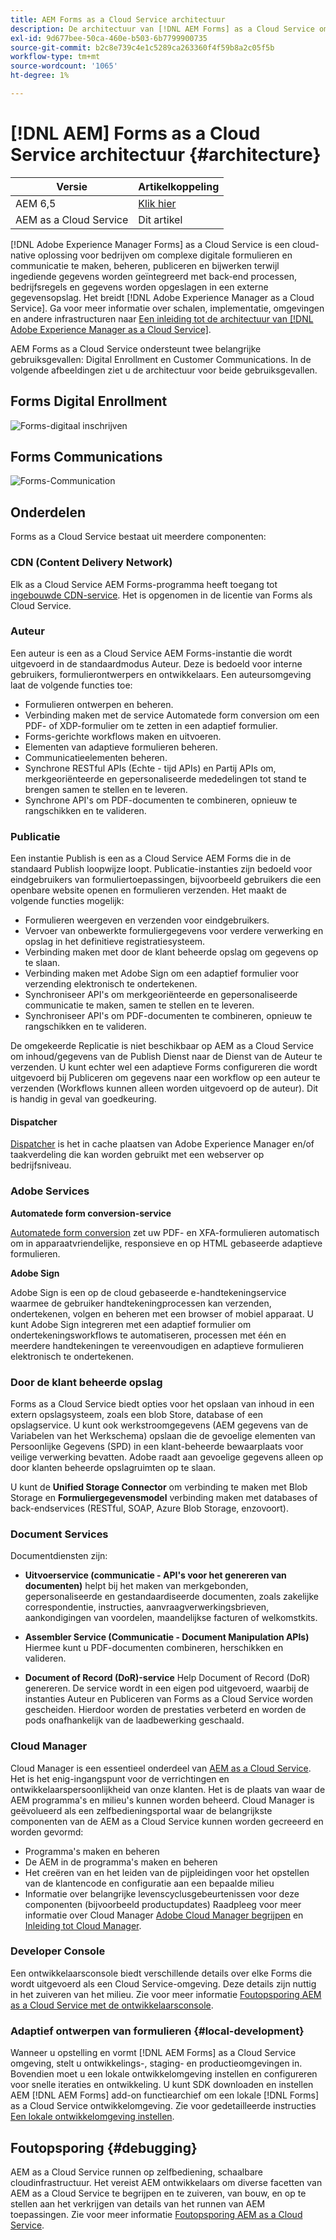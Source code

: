 ```yaml
---
title: AEM Forms as a Cloud Service architectuur
description: De architectuur van [!DNL AEM Forms] as a Cloud Service om over de scalability, veerkracht, en prestatiesaspecten van het platform te leren.
exl-id: 9d677bee-50ca-460e-b503-6b7799900735
source-git-commit: b2c8e739c4e1c5289ca263360f4f59b8a2c05f5b
workflow-type: tm+mt
source-wordcount: '1065'
ht-degree: 1%

---
```


# [!DNL AEM] Forms as a Cloud Service architectuur {#architecture}

| Versie | Artikelkoppeling |
| -------- | ---------------------------- |
| AEM 6,5 | [Klik hier](https://experienceleague.adobe.com/docs/experience-manager-65/forms/install-aem-forms/aem-forms-architecture-deployment.html) |
| AEM as a Cloud Service | Dit artikel |

[!DNL Adobe Experience Manager Forms] as a Cloud Service is een cloud-native oplossing voor bedrijven om complexe digitale formulieren en communicatie te maken, beheren, publiceren en bijwerken terwijl ingediende gegevens worden geïntegreerd met back-end processen, bedrijfsregels en gegevens worden opgeslagen in een externe gegevensopslag. Het breidt [!DNL Adobe Experience Manager as a Cloud Service]. Ga voor meer informatie over schalen, implementatie, omgevingen en andere infrastructuren naar [Een inleiding tot de architectuur van [!DNL Adobe Experience Manager as a Cloud Service]](https://experienceleague.adobe.com/docs/experience-manager-cloud-service/core-concepts/architecture.html).

AEM Forms as a Cloud Service ondersteunt twee belangrijke gebruiksgevallen: Digital Enrollment en Customer Communications. In de volgende afbeeldingen ziet u de architectuur voor beide gebruiksgevallen.

## Forms Digital Enrollment

![Forms-digitaal inschrijven](assets/forms-cloud-service-architecture-forms-digital-enrollment.svg)

## Forms Communications

![Forms-Communication](assets/forms-cloud-service-architecture-forms-communications.svg)

## Onderdelen

Forms as a Cloud Service bestaat uit meerdere componenten:

### CDN (Content Delivery Network)

Elk as a Cloud Service AEM Forms-programma heeft toegang tot [ingebouwde CDN-service](https://experienceleague.adobe.com/docs/experience-manager-cloud-service/content/implementing/content-delivery/cdn.html). Het is opgenomen in de licentie van Forms als Cloud Service.

### Auteur

Een auteur is een as a Cloud Service AEM Forms-instantie die wordt uitgevoerd in de standaardmodus Auteur. Deze is bedoeld voor interne gebruikers, formulierontwerpers en ontwikkelaars. Een auteursomgeving laat de volgende functies toe:

* Formulieren ontwerpen en beheren.
* Verbinding maken met de service Automatede form conversion om een PDF- of XDP-formulier om te zetten in een adaptief formulier.
* Forms-gerichte workflows maken en uitvoeren.
* Elementen van adaptieve formulieren beheren.
* Communicatieelementen beheren.
* Synchrone RESTful APIs (Echte - tijd APIs) en Partij APIs om, merkgeoriënteerde en gepersonaliseerde mededelingen tot stand te brengen samen te stellen en te leveren.
* Synchrone API&#39;s om PDF-documenten te combineren, opnieuw te rangschikken en te valideren.

### Publicatie

Een instantie Publish is een as a Cloud Service AEM Forms die in de standaard Publish loopwijze loopt. Publicatie-instanties zijn bedoeld voor eindgebruikers van formuliertoepassingen, bijvoorbeeld gebruikers die een openbare website openen en formulieren verzenden. Het maakt de volgende functies mogelijk:

* Formulieren weergeven en verzenden voor eindgebruikers.
* Vervoer van onbewerkte formuliergegevens voor verdere verwerking en opslag in het definitieve registratiesysteem.
* Verbinding maken met door de klant beheerde opslag om gegevens op te slaan.
* Verbinding maken met Adobe Sign om een adaptief formulier voor verzending elektronisch te ondertekenen.
* Synchroniseer API&#39;s om merkgeoriënteerde en gepersonaliseerde communicatie te maken, samen te stellen en te leveren.
* Synchroniseer API&#39;s om PDF-documenten te combineren, opnieuw te rangschikken en te valideren.

De omgekeerde Replicatie is niet beschikbaar op AEM as a Cloud Service om inhoud/gegevens van de Publish Dienst naar de Dienst van de Auteur te verzenden. U kunt echter wel een adaptieve Forms configureren die wordt uitgevoerd bij Publiceren om gegevens naar een workflow op een auteur te verzenden (Workflows kunnen alleen worden uitgevoerd op de auteur). Dit is handig in geval van goedkeuring.

#### Dispatcher

[Dispatcher](https://experienceleague.adobe.com/docs/experience-manager-cloud-service/content/implementing/content-delivery/disp-overview.html) is het in cache plaatsen van Adobe Experience Manager en/of taakverdeling die kan worden gebruikt met een webserver op bedrijfsniveau.

### Adobe Services

**Automatede form conversion-service**

[Automatede form conversion](https://experienceleague.adobe.com/docs/aem-forms-automated-conversion-service/using/introduction.html) zet uw PDF- en XFA-formulieren automatisch om in apparaatvriendelijke, responsieve en op HTML gebaseerde adaptieve formulieren.

**Adobe Sign**

Adobe Sign is een op de cloud gebaseerde e-handtekeningservice waarmee de gebruiker handtekeningprocessen kan verzenden, ondertekenen, volgen en beheren met een browser of mobiel apparaat. U kunt Adobe Sign integreren met een adaptief formulier om ondertekeningsworkflows te automatiseren, processen met één en meerdere handtekeningen te vereenvoudigen en adaptieve formulieren elektronisch te ondertekenen.

<!-- **PDF Service API**
Adobe’s PDF Services API lets create, combine, export, and extract data from PDFs through powerful and flexible cloud-based APIs. -->

### Door de klant beheerde opslag

Forms as a Cloud Service biedt opties voor het opslaan van inhoud in een extern opslagsysteem, zoals een blob Store, database of een opslagservice. U kunt ook werkstroomgegevens (AEM gegevens van de Variabelen van het Werkschema) opslaan die de gevoelige elementen van Persoonlijke Gegevens (SPD) in een klant-beheerde bewaarplaats voor veilige verwerking bevatten. Adobe raadt aan gevoelige gegevens alleen op door klanten beheerde opslagruimten op te slaan.

U kunt de **Unified Storage Connector** om verbinding te maken met Blob Storage en **Formuliergegevensmodel** verbinding maken met databases of back-endservices (RESTful, SOAP, Azure Blob Storage, enzovoort).

### Document Services

Documentdiensten zijn:

* **Uitvoerservice (communicatie - API&#39;s voor het genereren van documenten)** helpt bij het maken van merkgebonden, gepersonaliseerde en gestandaardiseerde documenten, zoals zakelijke correspondentie, instructies, aanvraagverwerkingsbrieven, aankondigingen van voordelen, maandelijkse facturen of welkomstkits.

* **Assembler Service (Communicatie - Document Manipulation APIs)** Hiermee kunt u PDF-documenten combineren, herschikken en valideren.

* **Document of Record (DoR)-service** Help Document of Record (DoR) genereren. De service wordt in een eigen pod uitgevoerd, waarbij de instanties Auteur en Publiceren van Forms as a Cloud Service worden gescheiden. Hierdoor worden de prestaties verbeterd en worden de pods onafhankelijk van de laadbewerking geschaald.

### Cloud Manager

Cloud Manager is een essentieel onderdeel van [AEM as a Cloud Service](https://experienceleague.adobe.com/docs/experience-manager-cloud-service/overview/introduction.html). Het is het enig-ingangspunt voor de verrichtingen en ontwikkelaarspersoonlijkheid van onze klanten. Het is de plaats van waar de AEM programma&#39;s en milieu&#39;s kunnen worden beheerd. Cloud Manager is geëvolueerd als een zelfbedieningsportal waar de belangrijkste componenten van de AEM as a Cloud Service kunnen worden gecreeerd en worden gevormd:

* Programma&#39;s maken en beheren
* De AEM in de programma&#39;s maken en beheren
* Het creëren van en het leiden van de pijpleidingen voor het opstellen van de klantencode en configuratie aan een bepaalde milieu
* Informatie over belangrijke levenscyclusgebeurtenissen voor deze componenten (bijvoorbeeld productupdates) Raadpleeg voor meer informatie over Cloud Manager [Adobe Cloud Manager begrijpen](https://experienceleague.adobe.com/docs/experience-manager-learn/foundation/cloud-manager/understand-cloud-manager-for-aem.html) en [Inleiding tot Cloud Manager](https://experienceleague.adobe.com/docs/experience-manager-cloud-manager/using/introduction-to-cloud-manager.html).

### Developer Console

Een ontwikkelaarsconsole biedt verschillende details over elke Forms die wordt uitgevoerd als een Cloud Service-omgeving. Deze details zijn nuttig in het zuiveren van het milieu. Zie voor meer informatie [Foutopsporing AEM as a Cloud Service met de ontwikkelaarsconsole](https://experienceleague.adobe.com/docs/experience-manager-learn/cloud-service/debugging/debugging-aem-as-a-cloud-service/developer-console.html).

<!--

+++CDN (Content Delivery Network):

Every AEM Forms as a Cloud Service program has access to Fastly CDN service. It is included in the licence of Forms as a Cloud Services.

+++

+++Adaptive Forms
Adaptive Forms enable customers to author web-friendly reflowable web forms and fragments that are used by the customers for their data capture needs. This feature enables customers to manage their complex data capture needs easily, by leveraging multiple integrations with Adobe Sign, Document Services, Form Data Model, Automated Forms Conversion service, and more.

+++

+++Automated Forms Conversion Service (AFCS)
Automated Forms Conversion service helps accelerate digitization and modernization of data capture experience through automated conversion of PDF forms to adaptive forms. The service, powered by Adobe Sensei, automatically converts your PDF forms to device-friendly, responsive, and HTML5-based adaptive forms. While leveraging the existing investments in PDF Forms and XFA, the service also applies appropriate validations, styling, and layout to adaptive form fields during conversion.

+++

+++Form Data Model
The Form Data Model (FDM) feature is the standard way of creating data integrations with external/internal data sources and using them across the different Forms as a Cloud Service features. FDM provides a rich editor for customers to integrate, define, and manage relationships between the different entities and data sources and perform operations on them. Form data is stored in a data store hosted on the customer premises. Organizations can also use blob store hosted by the cloud provider and Adobe Experince Platform to store data.

+++

+++Forms Workflows
Forms-centric workflows is an extension to the default AEM Workflow and provides our customers with additional workflow capabilities like Form Data review, task assignment, and document services invocation.

+++

+++Communications
Forms as a Cloud Service offering consists of multiple services tailored specifically for document processing.

+++

+++Document of Record
A Document of Record is a PDF version of a form. It provides an ability to keep a record of the information  that you provide and submit in an Adaptive Form in PDF fromat. The service provides a default DoR template and tools to develop a custom template.

+++

## Terminologies

<!-- ## Cloud Manager{#cloud-manager}

Cloud Manager is an essential component to [AEM as a Cloud Service](https://experienceleague.adobe.com/docs/experience-manager-cloud-service/overview/introduction.html?lang=en). Each new tenant of the [!DNL AEM Forms] as a Cloud Service is first provisioned for Cloud Manager access. Cloud Manager is the single-entry point for the operations and developer persona of our customers. It is the place from where the AEM programs and environments can be managed. Cloud Manager has evolved as a self-service portal where the main components of the AEM as a Cloud Service can be created and configured:

* Creating and managing programs
* Creating and managing the AEM environments within the programs
* Creating and managing the pipelines for deploying the customer code and configuration to a particular environment
* Getting notified of important lifecycle events for these components (for example, product updates)
For more information about Cloud Manager, see [Understand Adobe Cloud Manager](https://experienceleague.adobe.com/docs/experience-manager-learn/foundation/cloud-manager/understand-cloud-manager-for-aem.html) and [Introduction to Cloud Manager](https://experienceleague.adobe.com/docs/experience-manager-cloud-manager/using/introduction-to-cloud-manager.html).

## Users and Authentication {#users-and-authentication}

AEM as a Cloud Service includes Admin Console support for AEM instances and Adobe Identity Management System (IMS) based authentication. The Admin Console allows administrators to centrally manage all Experience Cloud users. Users and Groups can be assigned to product profiles associated with AEM as a Cloud Service instances, allowing them to log in to that instance. For more information about users, authentication, and, and accessing an instance of AEM as a Cloud Service, see [IMS Support for [!DNL Adobe Experience Manager] as a Cloud Service](https://experienceleague.adobe.com/docs/experience-manager-cloud-service/security/ims-support.html?lang=en#introduction).

Various personas are involved in a typical [!DNL AEM Forms] project. After you log in to your [!DNL AEM Forms] as a Cloud Service instance, you can [add users in admin console](https://experienceleague.adobe.com/docs/experience-manager-cloud-service/security/ims-support.html) for personas applicable to your organization or project and [assign users to built-in groups](forms-groups-privileges-tasks.md) to provide them required privileges.

To learn various in-built [!DNL AEM Forms] specific user groups and privileges available on [!DNL AEM Forms] as a Cloud Services instance, see [Configure, user, roles and groups](forms-groups-privileges-tasks.md). 

## Developer Experience {#developer-experience}

The new architecture supporting AEM as a Cloud Service brings some key changes to the overall developer experience. One of the major goals for the changes to developer experience is to allow migration to AEM as a Cloud Service as quickly as possible, with little modifications to existing custom code.

## Cloud development {#cloud-development}

Here are the guidelines to run your existing code smoothly on AEM as a Cloud Service environment:

* Store your code and configurations to the Git repository of the associated Cloud Manager program. It makes managing and integrating code with CI/CD a breeze.  
* Make application code and configuration compatible with the baseline [!DNL AEM Forms] images. Using the latest APIs helps to build faster and secure applications.
* Use the Cloud Manager pipeline associated with the Cloud Manager environment to build and deploy applications. It helps you bring the latest features and bug fixed for [!DNL AEM Forms] as a Cloud Service to your environment.
* Try that your custom applications pass all the code quality, security, and performance gates enforced in the pipeline. It helps build secure and better performing applications which leads to better customer experience. You can always use Cloud Manager UI to skip some checks.
This process is commonly referred to as cloud-first development. [!DNL AEM Forms] as a Cloud Service also provides an SDK to support rapid development before the pending code and configuration changes are attempted in the cloud.
Some interfaces that were previously part of the AEM QuickStart are no longer available to the users of the AEM as a Cloud Service environment. For instance, the Web Console where OSGI bundles and their associated configuration are managed. The CRXDE Lite content repository browser becomes only accessible on non-production environment types. A subset of the Web Console functionalities that developers require, especially when it comes to diagnostics and status purposes, is made available via a new developer console.
Also, one of the most common requirements for developers is quick access to the log files of the various environments. With [!DNL AEM Cloud Service], the log files of the different nodes in the Author, Publish are made available via the Cloud Manager, either in the form of files that can be downloaded or via APIs for tailing the logs. Due to the clear separation of code and content, developers can use a particular process for updating content as part of a deployment. The typical use cases for mutable content are:
* Standard “default” content that is part of the customer project (for example, folders, templates, workflows...)
* Search index definitions
* ACLs and permissions
* Service users and user groups
Set up your development environment, [Configure your CI/CD Pipeline](https://experienceleague.adobe.com/docs/experience-manager-cloud-manager/using/how-to-use/configuring-pipeline.html), and learn to [deploy your code](https://experienceleague.adobe.com/docs/experience-manager-cloud-manager/using/how-to-use/deploying-code.html) on the environment. -->

### Adaptief ontwerpen van formulieren {#local-development}

Wanneer u opstelling en vormt [!DNL AEM Forms] as a Cloud Service omgeving, stelt u ontwikkelings-, staging- en productieomgevingen in. Bovendien moet u een lokale ontwikkelomgeving instellen en configureren voor snelle iteraties en ontwikkeling. U kunt SDK downloaden en instellen AEM [!DNL AEM Forms] add-on functiearchief om een lokale [!DNL Forms] as a Cloud Service ontwikkelomgeving.  Zie voor gedetailleerde instructies [Een lokale ontwikkelomgeving instellen](setup-local-development-environment.md).

## Foutopsporing {#debugging}

AEM as a Cloud Service runnen op zelfbediening, schaalbare cloudinfrastructuur. Het vereist AEM ontwikkelaars om diverse facetten van AEM as a Cloud Service te begrijpen en te zuiveren, van bouw, en op te stellen aan het verkrijgen van details van het runnen van AEM toepassingen. Zie voor meer informatie [Foutopsporing AEM as a Cloud Service](https://experienceleague.adobe.com/docs/experience-manager-learn/cloud-service/debugging/debugging-aem-as-a-cloud-service/overview.html).
